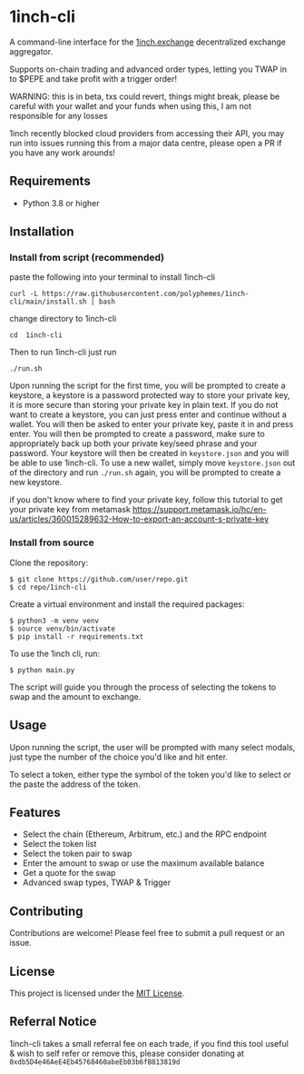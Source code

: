 

# 1inch-cli

A command-line interface for the [1inch.exchange](https://1inch.exchange/) decentralized exchange aggregator.

Supports on-chain trading and advanced order types, letting you TWAP in to $PEPE and take profit with a trigger order!

WARNING: this is in beta, txs could revert, things might break, please be careful with your wallet and your funds when using this, I am not responsible for any losses

1inch recently blocked cloud providers from accessing their API, you may run into issues running this from a major data centre, please open a PR if you have any work arounds!

## Requirements

* Python 3.8 or higher

## Installation


### Install from script (recommended)

paste the following into your terminal to install 1inch-cli
```commandline
curl -L https://raw.githubusercontent.com/polyphemes/1inch-cli/main/install.sh | bash
```
change directory to 1inch-cli
```commandline
cd  1inch-cli
```
Then to run 1inch-cli just run
```commandline
./run.sh
```
	
Upon running the script for the first time, you will be prompted to create a keystore, a keystore is a password protected way to store your private key, it is more secure than storing your private key in plain text. If you do not want to create a keystore, you can just press enter and continue without a wallet. You will then be asked to enter your private key, paste it in and press enter. You will then be prompted to create a password, make sure to appropriately back up both your private key/seed phrase and your password. Your keystore will then be created in `keystore.json` and you will be able to use 1inch-cli.
To use a new wallet, simply move `keystore.json` out of the directory and run `./run.sh` again, you will be prompted to create a new keystore.

if you don't know where to find your private key, follow this tutorial to get your private key from metamask https://support.metamask.io/hc/en-us/articles/360015289632-How-to-export-an-account-s-private-key
### Install from source

Clone the repository:

```
$ git clone https://github.com/user/repo.git
$ cd repo/1inch-cli
```

Create a virtual environment and install the required packages:

```
$ python3 -m venv venv
$ source venv/bin/activate
$ pip install -r requirements.txt
```

To use the 1inch cli, run:

```
$ python main.py
```

The script will guide you through the process of selecting the tokens to swap and the amount to exchange. 

## Usage

Upon running the script, the user will be prompted with many select modals, just type the number of the choice you'd like and hit enter.

To select a token, either type the symbol of the token you'd like to select or the paste the address of the token.


## Features

* Select the chain (Ethereum, Arbitrum, etc.) and the RPC endpoint
* Select the token list
* Select the token pair to swap
* Enter the amount to swap or use the maximum available balance
* Get a quote for the swap
* Advanced swap types, TWAP & Trigger

## Contributing

Contributions are welcome! Please feel free to submit a pull request or an issue.

## License

This project is licensed under the [MIT License](https://opensource.org/licenses/MIT).

## Referral Notice

1inch-cli takes a small referral fee on each trade, if you find this tool useful & wish to self refer or remove this, please consider donating at `0xdb5D4e46AeE4Eb45768460abeEb03b6fB813819d`
